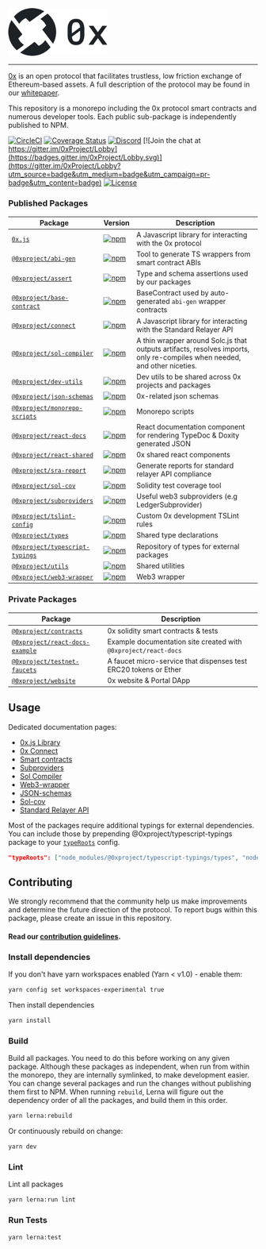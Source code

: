 <img src="https://github.com/0xProject/branding/blob/master/0x_Black_CMYK.png" width="200px" >

---

[0x][website-url] is an open protocol that facilitates trustless, low friction exchange of Ethereum-based assets. A full description of the protocol may be found in our [whitepaper][whitepaper-url].

This repository is a monorepo including the 0x protocol smart contracts and numerous developer tools. Each public sub-package is independently published to NPM.

[website-url]: https://0xproject.com/
[whitepaper-url]: https://0xproject.com/pdfs/0x_white_paper.pdf

[![CircleCI](https://circleci.com/gh/0xProject/0x-monorepo.svg?style=svg&circle-token=61bf7cd8c9b4e11b132089dfcffdd1be277d1e0c)](https://circleci.com/gh/0xProject/0x-monorepo)
[![Coverage Status](https://coveralls.io/repos/github/0xProject/0x-monorepo/badge.svg?branch=development)](https://coveralls.io/github/0xProject/0x-monorepo?branch=development)
[![Discord](https://img.shields.io/badge/chat-rocket.chat-yellow.svg?style=flat)](https://chat.0xproject.com)
[![Join the chat at https://gitter.im/0xProject/Lobby](https://badges.gitter.im/0xProject/Lobby.svg)](https://gitter.im/0xProject/Lobby?utm_source=badge&utm_medium=badge&utm_campaign=pr-badge&utm_content=badge)
[![License](https://img.shields.io/badge/License-Apache%202.0-blue.svg)](https://opensource.org/licenses/Apache-2.0)

### Published Packages

| Package                                                         | Version                                                                                                                               | Description                                                                                                               |
| --------------------------------------------------------------- | ------------------------------------------------------------------------------------------------------------------------------------- | ------------------------------------------------------------------------------------------------------------------------- |
| [`0x.js`](/packages/0x.js)                                      | [![npm](https://img.shields.io/npm/v/0x.js.svg)](https://www.npmjs.com/package/0x.js)                                                 | A Javascript library for interacting with the 0x protocol                                                                 |
| [`@0xproject/abi-gen`](/packages/abi-gen)                       | [![npm](https://img.shields.io/npm/v/@0xproject/abi-gen.svg)](https://www.npmjs.com/package/@0xproject/abi-gen)                       | Tool to generate TS wrappers from smart contract ABIs                                                                     |
| [`@0xproject/assert`](/packages/assert)                         | [![npm](https://img.shields.io/npm/v/@0xproject/assert.svg)](https://www.npmjs.com/package/@0xproject/assert)                         | Type and schema assertions used by our packages                                                                           |
| [`@0xproject/base-contract`](/packages/base-contract)           | [![npm](https://img.shields.io/npm/v/@0xproject/base-contract.svg)](https://www.npmjs.com/package/@0xproject/base-contract)           | BaseContract used by auto-generated `abi-gen` wrapper contracts                                                           |
| [`@0xproject/connect`](/packages/connect)                       | [![npm](https://img.shields.io/npm/v/@0xproject/connect.svg)](https://www.npmjs.com/package/@0xproject/connect)                       | A Javascript library for interacting with the Standard Relayer API                                                        |
| [`@0xproject/sol-compiler`](/packages/sol-compiler)             | [![npm](https://img.shields.io/npm/v/@0xproject/sol-compiler.svg)](https://www.npmjs.com/package/@0xproject/sol-compiler)             | A thin wrapper around Solc.js that outputs artifacts, resolves imports, only re-compiles when needed, and other niceties. |
| [`@0xproject/dev-utils`](/packages/dev-utils)                   | [![npm](https://img.shields.io/npm/v/@0xproject/dev-utils.svg)](https://www.npmjs.com/package/@0xproject/dev-utils)                   | Dev utils to be shared across 0x projects and packages                                                                    |
| [`@0xproject/json-schemas`](/packages/json-schemas)             | [![npm](https://img.shields.io/npm/v/@0xproject/json-schemas.svg)](https://www.npmjs.com/package/@0xproject/json-schemas)             | 0x-related json schemas                                                                                                   |
| [`@0xproject/monorepo-scripts`](/packages/monorepo-scripts)     | [![npm](https://img.shields.io/npm/v/@0xproject/monorepo-scripts.svg)](https://www.npmjs.com/package/@0xproject/monorepo-scripts)     | Monorepo scripts                                                                                                          |
| [`@0xproject/react-docs`](/packages/react-docs)                 | [![npm](https://img.shields.io/npm/v/@0xproject/react-docs.svg)](https://www.npmjs.com/package/@0xproject/react-docs)                 | React documentation component for rendering TypeDoc & Doxity generated JSON                                               |
| [`@0xproject/react-shared`](/packages/react-shared)             | [![npm](https://img.shields.io/npm/v/@0xproject/react-shared.svg)](https://www.npmjs.com/package/@0xproject/react-shared)             | 0x shared react components                                                                                                |
| [`@0xproject/sra-report`](/packages/sra-report)                 | [![npm](https://img.shields.io/npm/v/@0xproject/sra-report.svg)](https://www.npmjs.com/package/@0xproject/sra-report)                 | Generate reports for standard relayer API compliance                                                                      |
| [`@0xproject/sol-cov`](/packages/sol-cov)                       | [![npm](https://img.shields.io/npm/v/@0xproject/sol-cov.svg)](https://www.npmjs.com/package/@0xproject/sol-cov)                       | Solidity test coverage tool                                                                                               |
| [`@0xproject/subproviders`](/packages/subproviders)             | [![npm](https://img.shields.io/npm/v/@0xproject/subproviders.svg)](https://www.npmjs.com/package/@0xproject/subproviders)             | Useful web3 subproviders (e.g LedgerSubprovider)                                                                          |
| [`@0xproject/tslint-config`](/packages/tslint-config)           | [![npm](https://img.shields.io/npm/v/@0xproject/tslint-config.svg)](https://www.npmjs.com/package/@0xproject/tslint-config)           | Custom 0x development TSLint rules                                                                                        |
| [`@0xproject/types`](/packages/types)                           | [![npm](https://img.shields.io/npm/v/@0xproject/types.svg)](https://www.npmjs.com/package/@0xproject/types)                           | Shared type declarations                                                                                                  |
| [`@0xproject/typescript-typings`](/packages/typescript-typings) | [![npm](https://img.shields.io/npm/v/@0xproject/typescript-typings.svg)](https://www.npmjs.com/package/@0xproject/typescript-typings) | Repository of types for external packages                                                                                 |
| [`@0xproject/utils`](/packages/utils)                           | [![npm](https://img.shields.io/npm/v/@0xproject/utils.svg)](https://www.npmjs.com/package/@0xproject/utils)                           | Shared utilities                                                                                                          |
| [`@0xproject/web3-wrapper`](/packages/web3-wrapper)             | [![npm](https://img.shields.io/npm/v/@0xproject/web3-wrapper.svg)](https://www.npmjs.com/package/@0xproject/web3-wrapper)             | Web3 wrapper                                                                                                              |

### Private Packages

| Package                                                         | Description                                                      |
| --------------------------------------------------------------- | ---------------------------------------------------------------- |
| [`@0xproject/contracts`](/packages/contracts)                   | 0x solidity smart contracts & tests                              |
| [`@0xproject/react-docs-example`](/packages/react-docs-example) | Example documentation site created with `@0xproject/react-docs`  |
| [`@0xproject/testnet-faucets`](/packages/testnet-faucets)       | A faucet micro-service that dispenses test ERC20 tokens or Ether |
| [`@0xproject/website`](/packages/website)                       | 0x website & Portal DApp                                         |

## Usage

Dedicated documentation pages:

*   [0x.js Library](https://0xproject.com/docs/0xjs)
*   [0x Connect](https://0xproject.com/docs/connect)
*   [Smart contracts](https://0xproject.com/docs/contracts)
*   [Subproviders](https://0xproject.com/docs/subproviders)
*   [Sol Compiler](https://0xproject.com/docs/sol-compiler)
*   [Web3-wrapper](https://0xproject.com/docs/web3-wrapper)
*   [JSON-schemas](https://0xproject.com/docs/json-schemas)
*   [Sol-cov](https://0xproject.com/docs/sol-cov)
*   [Standard Relayer API](https://github.com/0xProject/standard-relayer-api/blob/master/README.md)

Most of the packages require additional typings for external dependencies.
You can include those by prepending @0xproject/typescript-typings package to your [`typeRoots`](http://www.typescriptlang.org/docs/handbook/tsconfig-json.html) config.

```json
"typeRoots": ["node_modules/@0xproject/typescript-typings/types", "node_modules/@types"],
```

## Contributing

We strongly recommend that the community help us make improvements and determine the future direction of the protocol. To report bugs within this package, please create an issue in this repository.

#### Read our [contribution guidelines](./CONTRIBUTING.md).

### Install dependencies

If you don't have yarn workspaces enabled (Yarn < v1.0) - enable them:

```bash
yarn config set workspaces-experimental true
```

Then install dependencies

```bash
yarn install
```

### Build

Build all packages. You need to do this before working on any given package. Although these packages
as independent, when run from within the monorepo, they are internally symlinked, to make development
easier. You can change several packages and run the changes without publishing them first to NPM. When
running `rebuild`, Lerna will figure out the dependency order of all the packages, and build them in
this order.

```bash
yarn lerna:rebuild
```

Or continuously rebuild on change:

```bash
yarn dev
```

### Lint

Lint all packages

```bash
yarn lerna:run lint
```

### Run Tests

```bash
yarn lerna:test
```
